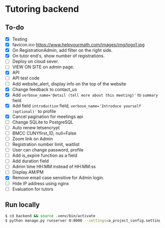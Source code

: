 # Tutoring backend

## To-do

- [x] Testing
- [x] favicon.ico
https://www.helpyourmath.com/images/img/logo1.jpg
- [x] On RegistrationAdmin, add filter on the right side.
- [x] On tutor end's, show number of registrations.
- [ ] Deploy on cloud sever.
- [ ] VIEW ON SITE on admin page.
- [x] API
- [ ] API test code
- [ ] Add website_alert, display info on the top of the website
- [x] Change feedback to contact_us
- [x] Add `verbose_name='Detail (tell more about this meeting)'` to `summary` field
- [x] Add field `introduction` field, `verbose_name='Introduce yourself (optional)'` to profile
- [x] Cancel pagination for meetings api
- [ ] Change SQLite to PostgreSQL
- [ ] Auto renew letsencrypt
- [ ] BMCC CUNYfirst_ID, null=False
- [ ] Zoom link on Admin
- [ ] Registration number limit, waitlist
- [ ] User can change password, profile
- [ ] Add is_expire function as a field
- [ ] Add duration field
- [ ] Admin time HH:MM instead of HH:MM:ss
- [ ] Display AM/PM
- [x] Remove email case sensitive for Admin login.
- [ ] Hide IP address using nginx
- [ ] Evaluation for tutors

## Run locally

```bash
$ cd backend && source .venv/bin/activate
$ python manage.py runserver 0:8000 --settings=a_project_config.settings.local
```
